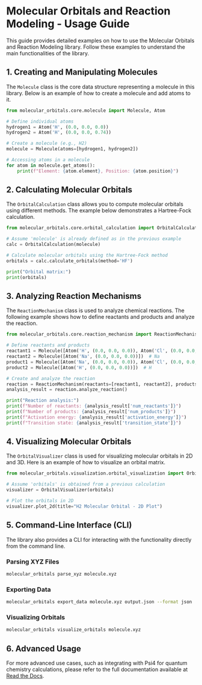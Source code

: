# Molecular Orbitals and Reaction Modeling - Usage Guide

This guide provides detailed examples on how to use the Molecular Orbitals and Reaction Modeling library. Follow these examples to understand the main functionalities of the library.

## 1. Creating and Manipulating Molecules

The `Molecule` class is the core data structure representing a molecule in this library. Below is an example of how to create a molecule and add atoms to it.

```python
from molecular_orbitals.core.molecule import Molecule, Atom

# Define individual atoms
hydrogen1 = Atom('H', (0.0, 0.0, 0.0))
hydrogen2 = Atom('H', (0.0, 0.0, 0.74))

# Create a molecule (e.g., H2)
molecule = Molecule(atoms=[hydrogen1, hydrogen2])

# Accessing atoms in a molecule
for atom in molecule.get_atoms():
    print(f"Element: {atom.element}, Position: {atom.position}")
```

## 2. Calculating Molecular Orbitals

The `OrbitalCalculation` class allows you to compute molecular orbitals using different methods. The example below demonstrates a Hartree-Fock calculation.

```python
from molecular_orbitals.core.orbital_calculation import OrbitalCalculation

# Assume 'molecule' is already defined as in the previous example
calc = OrbitalCalculation(molecule)

# Calculate molecular orbitals using the Hartree-Fock method
orbitals = calc.calculate_orbitals(method='HF')

print("Orbital matrix:")
print(orbitals)
```

## 3. Analyzing Reaction Mechanisms

The `ReactionMechanism` class is used to analyze chemical reactions. The following example shows how to define reactants and products and analyze the reaction.

```python
from molecular_orbitals.core.reaction_mechanism import ReactionMechanism

# Define reactants and products
reactant1 = Molecule([Atom('H', (0.0, 0.0, 0.0)), Atom('Cl', (0.0, 0.0, 1.0))])  # HCl
reactant2 = Molecule([Atom('Na', (0.0, 0.0, 0.0))])  # Na
product1 = Molecule([Atom('Na', (0.0, 0.0, 0.0)), Atom('Cl', (0.0, 0.0, 1.0))])  # NaCl
product2 = Molecule([Atom('H', (0.0, 0.0, 0.0))])  # H

# Create and analyze the reaction
reaction = ReactionMechanism(reactants=[reactant1, reactant2], products=[product1, product2])
analysis_result = reaction.analyze_reaction()

print("Reaction analysis:")
print(f"Number of reactants: {analysis_result['num_reactants']}")
print(f"Number of products: {analysis_result['num_products']}")
print(f"Activation energy: {analysis_result['activation_energy']}")
print(f"Transition state: {analysis_result['transition_state']}")
```

## 4. Visualizing Molecular Orbitals

The `OrbitalVisualizer` class is used for visualizing molecular orbitals in 2D and 3D. Here is an example of how to visualize an orbital matrix.

```python
from molecular_orbitals.visualization.orbital_visualization import OrbitalVisualizer

# Assume 'orbitals' is obtained from a previous calculation
visualizer = OrbitalVisualizer(orbitals)

# Plot the orbitals in 2D
visualizer.plot_2d(title="H2 Molecular Orbital - 2D Plot")
```

## 5. Command-Line Interface (CLI)

The library also provides a CLI for interacting with the functionality directly from the command line.

### Parsing XYZ Files

```bash
molecular_orbitals parse_xyz molecule.xyz
```

### Exporting Data

```bash
molecular_orbitals export_data molecule.xyz output.json --format json
```

### Visualizing Orbitals

```bash
molecular_orbitals visualize_orbitals molecule.xyz
```

## 6. Advanced Usage

For more advanced use cases, such as integrating with Psi4 for quantum chemistry calculations, please refer to the full documentation available at [Read the Docs](https://molecular_orbitals.readthedocs.io).

